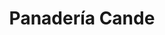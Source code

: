 ---
title: "Panadería Cande"
url: /ciudad-autonoma-de-buenos-aires/panaderia-cande/
shop: panadería
---